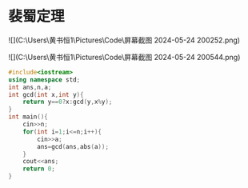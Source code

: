 # 裴蜀定理

![](C:\Users\黄书恒1\Pictures\Code\屏幕截图 2024-05-24 200252.png)

![](C:\Users\黄书恒1\Pictures\Code\屏幕截图 2024-05-24 200544.png)

```c++
#include<iostream>
using namespace std;
int ans,n,a;
int gcd(int x,int y){
    return y==0?x:gcd(y,x%y);
}
int main(){
    cin>>n;
    for(int i=1;i<=n;i++){
        cin>>a;
        ans=gcd(ans,abs(a));
    }
    cout<<ans;
    return 0;
}

```

